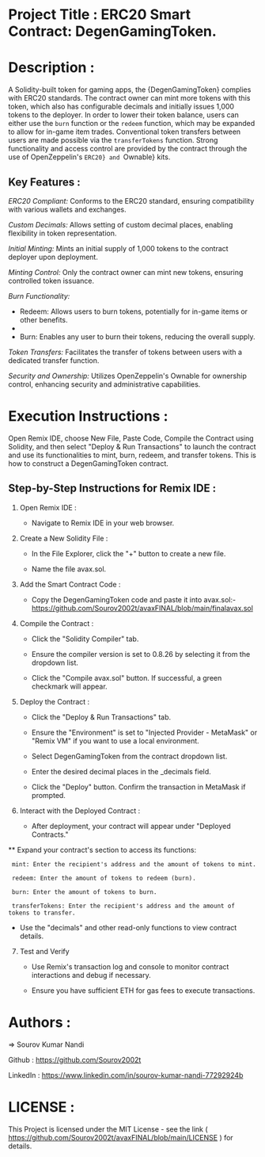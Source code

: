# Project Title : ERC20 Smart Contract: DegenGamingToken.

# Description :

A Solidity-built token for gaming apps, the {DegenGamingToken} complies with ERC20 standards. The contract owner can mint more tokens with this token, which also has configurable decimals and initially issues 1,000 tokens to the deployer. In order to lower their token balance, users can either use the `burn` function or the `redeem` function, which may be expanded to allow for in-game item trades. Conventional token transfers between users are made possible via the `transferTokens` function. Strong functionality and access control are provided by the contract through the use of OpenZeppelin's `ERC20} and `Ownable} kits.

## Key Features :

*ERC20 Compliant:* Conforms to the ERC20 standard, ensuring compatibility with various wallets and exchanges.

*Custom Decimals:* Allows setting of custom decimal places, enabling flexibility in token representation.

*Initial Minting:* Mints an initial supply of 1,000 tokens to the contract deployer upon deployment.

*Minting Control:* Only the contract owner can mint new tokens, ensuring controlled token issuance.

*Burn Functionality:*

  * Redeem: Allows users to burn tokens, potentially for in-game items or other benefits.
  * 
  * Burn: Enables any user to burn their tokens, reducing the overall supply.
    
*Token Transfers:* Facilitates the transfer of tokens between users with a dedicated transfer function.

*Security and Ownership:* Utilizes OpenZeppelin's Ownable for ownership control, enhancing security and administrative capabilities.

# Execution Instructions :

Open Remix IDE, choose New File, Paste Code, Compile the Contract using Solidity, and then select "Deploy & Run Transactions" to launch the contract and use its functionalities to mint, burn, redeem, and transfer tokens. This is how to construct a DegenGamingToken contract.

## Step-by-Step Instructions for Remix IDE :

1. Open Remix IDE :
    
     * Navigate to Remix IDE in your web browser.
       
2. Create a New Solidity File :
 
     * In the File Explorer, click the "+" button to create a new file.
       
     * Name the file avax.sol.
       
3. Add the Smart Contract Code :
   
     * Copy the DegenGamingToken code and paste it into avax.sol:- https://github.com/Sourov2002t/avaxFINAL/blob/main/finalavax.sol 

4. Compile the Contract :

    * Click the "Solidity Compiler" tab.
      
    * Ensure the compiler version is set to 0.8.26 by selecting it from the dropdown list.
      
    * Click the "Compile avax.sol" button. If successful, a green checkmark will appear.
      
5. Deploy the Contract :
   
     * Click the "Deploy & Run Transactions" tab.
       
     * Ensure the "Environment" is set to "Injected Provider - MetaMask" or "Remix VM" if you want to use a local environment.
       
     * Select DegenGamingToken from the contract dropdown list.
       
     * Enter the desired decimal places in the _decimals field.
       
     * Click the "Deploy" button. Confirm the transaction in MetaMask if prompted.
       
6. Interact with the Deployed Contract :
   
     * After deployment, your contract will appear under "Deployed Contracts."
       
  ** Expand your contract's section to access its functions:

     mint: Enter the recipient's address and the amount of tokens to mint.
     
     redeem: Enter the amount of tokens to redeem (burn).
     
     burn: Enter the amount of tokens to burn.
     
     transferTokens: Enter the recipient's address and the amount of tokens to transfer.
     
   * Use the "decimals" and other read-only functions to view contract details.

 7. Test and Verify

    * Use Remix's transaction log and console to monitor contract interactions and debug if necessary.

    * Ensure you have sufficient ETH for gas fees to execute transactions.

# Authors :

  => Sourov Kumar Nandi

   Github : https://github.com/Sourov2002t

   LinkedIn : https://www.linkedin.com/in/sourov-kumar-nandi-77292924b

# LICENSE :

   This Project is licensed under the MIT License - see the link ( https://github.com/Sourov2002t/avaxFINAL/blob/main/LICENSE ) for details.

